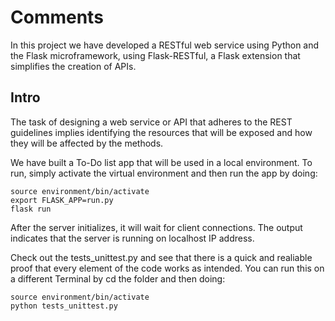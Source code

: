 # Comments
In this project we have developed a RESTful web service using Python and the Flask microframework, using Flask-RESTful, a Flask extension that simplifies the creation of APIs.
## Intro
The task of designing a web service or API that adheres to the REST guidelines implies identifying the resources that will be exposed and how they will be affected by the methods.

We have built a To-Do list app that will be used in a local environment. To run, simply activate the virtual environment and then run the app by doing:

```shell
source environment/bin/activate
export FLASK_APP=run.py
flask run
```

After the server initializes, it will wait for client connections. The output indicates that the server is running on localhost IP address.

Check out the tests_unittest.py and see that there is a quick and realiable proof that every element of the code works as intended. You can run this on a different Terminal by cd the folder and then doing:

```shell
source environment/bin/activate
python tests_unittest.py
```
